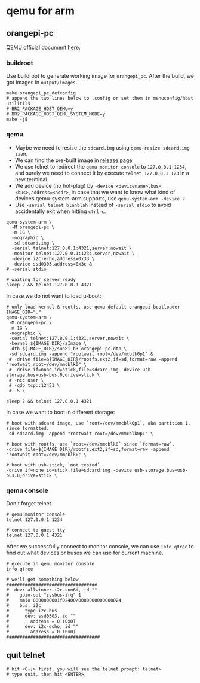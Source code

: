 # qemu for arm

## orangepi-pc

QEMU official document [here](https://www.qemu.org/docs/master/system/arm/orangepi.html).

### buildroot

Use buildroot to generate working image for `orangepi_pc`.
After the build, we got images in `output/images`.

```shell
make orangepi_pc_defconfig
# append the two lines below to .config or set them in menuconfig/host utilitils
# BR2_PACKAGE_HOST_QEMU=y
# BR2_PACKAGE_HOST_QEMU_SYSTEM_MODE=y
make -j8
```

### qemu

- Maybe we need to resize the `sdcard.img` using `qemu-resize sdcard.img 128M`.
- We can find the pre-built image in [release page](https://github.com/konosubakonoakua/ARM/releases/tag/orangepi-pc-sd-img)
- We use telnet to redirect the `qemu monitor console` to `127.0.0.1:1234`, and surely we need to connect it by execute `telnet 127.0.0.1 123` in a new terminal.
- We add device (no hot-plug) by `-device <devicename>,bus=<bus>,address=<addr>`, in case that we want to know what kind of devices qemu-system-arm supports, use `qemu-system-arm -device ?`.
- Use `-serial telnet blahblah` instead of `-serial stdio` to avoid accidentally exit when hitting `ctrl-c`.

```shell
qemu-system-arm \
  -M orangepi-pc \
  -m 1G \
  -nographic \
  -sd sdcard.img \
  -serial telnet:127.0.0.1:4321,server,nowait \
  -monitor telnet:127.0.0.1:1234,server,nowait \
  -device i2c-echo,address=0x33 \
  -device ssd0303,address=0x3c &
# -serial stdio

# waiting for server ready
sleep 2 && telnet 127.0.0.1 4321
```

In case we do not want to load u-boot:

```shell
# only load kernel & rootfs, use qemu default orangepi bootloader
IMAGE_DIR="."
qemu-system-arm \
 -M orangepi-pc \
 -m 1G \
 -nographic \
 -serial telnet:127.0.0.1:4321,server,nowait \
 -kernel ${IMAGE_DIR}/zImage \
 -dtb ${IMAGE_DIR}/sun8i-h3-orangepi-pc.dtb \
 -sd sdcard.img -append "rootwait root=/dev/mcblk0p1" &
 # -drive file=${IMAGE_DIR}/rootfs.ext2,if=sd,format=raw -append "rootwait root=/dev/mmcblk0" \
 # -drive if=none,id=stick,file=sdcard.img -device usb-storage,bus=usb-bus.0,drive=stick \
 # -nic user \
 # -gdb tcp::12451 \
 # -S \

sleep 2 && telnet 127.0.0.1 4321
```

In case we want to boot in different storage:

```shell
# boot with sdcard image, use `root=/dev/mmcblk0p1`, aka partition 1, since formatted.
-sd sdcard.img -append "rootwait root=/dev/mmcblk0p1" \

# boot with rootfs, use `root=/dev/mmcblk0` since `format=raw`.
-drive file=${IMAGE_DIR}/rootfs.ext2,if=sd,format=raw -append "rootwait root=/dev/mmcblk0" \

# boot with usb-stick, `not tested`.
-drive if=none,id=stick,file=sdcard.img -device usb-storage,bus=usb-bus.0,drive=stick \
```

### qemu console

Don't forget telnet.

```shell
# qemu monitor console
telnet 127.0.0.1 1234

# connect to guest tty
telnet 127.0.0.1 4321
```

After we successfully connect to monitor console, we can use `info qtree` to find out what devices or buses we can use for current machine.

```shell
# execute in qemu monitor console
info qtree

# we'll get something below
##################################
#  dev: allwinner.i2c-sun6i, id ""
#    gpio-out "sysbus-irq" 1
#    mmio 0000000001f02400/0000000000000024
#    bus: i2c
#      type i2c-bus
#      dev: ssd0303, id ""
#        address = 0 (0x0)
#      dev: i2c-echo, id ""
#        address = 0 (0x0)
###################################

```
## quit telnet
```shell
# hit <C-]> first, you will see the telnet prompt: telnet>
# type quit, then hit <ENTER>.
```
